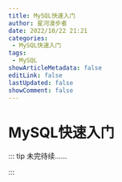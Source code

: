 ```yaml
---
title: MySQL快速入门
author: 星河漫步者
date: 2022/10/22 21:21
categories:
 - MySQL快速入门
tags:
 - MySQL
showArticleMetadata: false
editLink: false
lastUpdated: false
showComment: false
---
```


# MySQL快速入门

::: tip 未完待续......

:::
